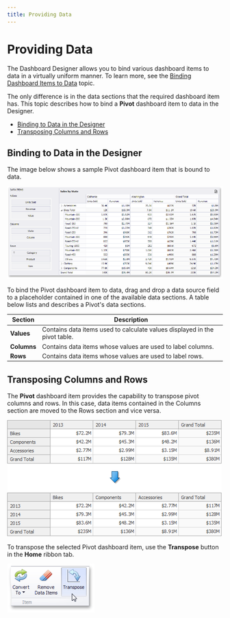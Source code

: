 ```yaml
---
title: Providing Data
---
```

# Providing Data
The Dashboard Designer allows you to bind various dashboard items to data in a virtually uniform manner. To learn more, see the [Binding Dashboard Items to Data](../../../../../dashboard-for-desktop/articles/dashboard-designer/binding-dashboard-items-to-data.md) topic.

The only difference is in the data sections that the required dashboard item has. This topic describes how to bind a **Pivot** dashboard item to data in the Designer.
* [Binding to Data in the Designer](#bindingdesigner)
* [Transposing Columns and Rows](#transposing)

## <a name="bindingdesigner"/>Binding to Data in the Designer
The image below shows a sample Pivot dashboard item that is bound to data.

![PivotProvidingData_Main](../../../../images/Img117704.png)

To bind the Pivot dashboard item to data, drag and drop a data source field to a placeholder contained in one of the available data sections. A table below lists and describes a Pivot's data sections.

| Section | Description |
|---|---|
| **Values** | Contains data items used to calculate values displayed in the pivot table. |
| **Columns** | Contains data items whose values are used to label columns. |
| **Rows** | Contains data items whose values are used to label rows. |

## <a name="transposing"/>Transposing Columns and Rows
The **Pivot** dashboard item provides the capability to transpose pivot columns and rows. In this case, data items contained in the Columns section are moved to the Rows section and vice versa.

![Pivot_Transpose](../../../../images/Img126591.png)

To transpose the selected Pivot dashboard item, use the **Transpose** button in the **Home** ribbon tab.

![TransposeButton_Ribbon](../../../../images/Img23683.png)
